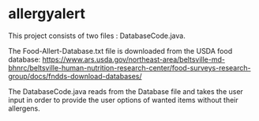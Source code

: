 # allergyalert

This project consists of two files : DatabaseCode.java.

The Food-Allert-Database.txt file is downloaded from the USDA food database: https://www.ars.usda.gov/northeast-area/beltsville-md-bhnrc/beltsville-human-nutrition-research-center/food-surveys-research-group/docs/fndds-download-databases/

The DatabaseCode.java reads from the Database file and takes the user input in order to provide the user options of wanted items without their allergens. 
